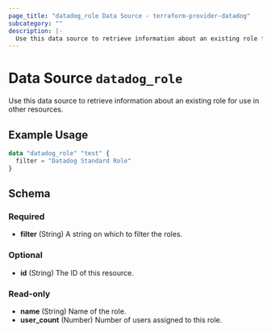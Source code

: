 ```yaml
---
page_title: "datadog_role Data Source - terraform-provider-datadog"
subcategory: ""
description: |-
  Use this data source to retrieve information about an existing role for use in other resources.
---
```


# Data Source `datadog_role`

Use this data source to retrieve information about an existing role for use in other resources.

## Example Usage

```terraform
data "datadog_role" "test" {
  filter = "Datadog Standard Role"
}
```

## Schema

### Required

- **filter** (String) A string on which to filter the roles.

### Optional

- **id** (String) The ID of this resource.

### Read-only

- **name** (String) Name of the role.
- **user_count** (Number) Number of users assigned to this role.


